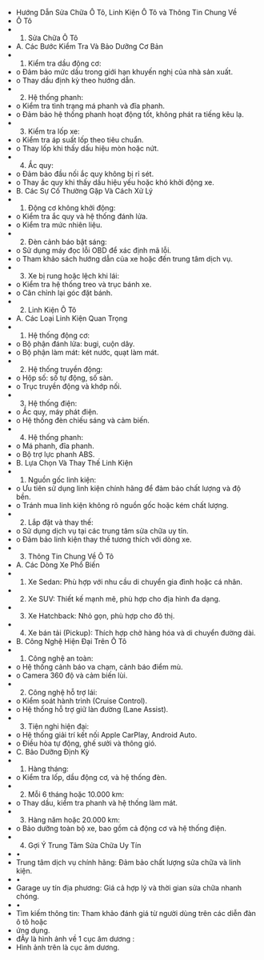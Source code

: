   - Hướng Dẫn Sửa Chữa Ô Tô, Linh Kiện Ô Tô và Thông Tin Chung Về
  - Ô Tô
  - 1. Sửa Chữa Ô Tô
  - A. Các Bước Kiểm Tra Và Bảo Dưỡng Cơ Bản
  - 1. Kiểm tra dầu động cơ:
  - o Đảm bảo mức dầu trong giới hạn khuyến nghị của nhà sản xuất.
  - o Thay dầu định kỳ theo hướng dẫn.
  - 2. Hệ thống phanh:
  - o Kiểm tra tình trạng má phanh và đĩa phanh.
  - o Đảm bảo hệ thống phanh hoạt động tốt, không phát ra tiếng kêu lạ.
  - 3. Kiểm tra lốp xe:
  - o Kiểm tra áp suất lốp theo tiêu chuẩn.
  - o Thay lốp khi thấy dấu hiệu mòn hoặc nứt.
  - 4. Ắc quy:
  - o Đảm bảo đầu nối ắc quy không bị rỉ sét.
  - o Thay ắc quy khi thấy dấu hiệu yếu hoặc khó khởi động xe.
  - B. Các Sự Cố Thường Gặp Và Cách Xử Lý
  - 1. Động cơ không khởi động:
  - o Kiểm tra ắc quy và hệ thống đánh lửa.
  - o Kiểm tra mức nhiên liệu.
  - 2. Đèn cảnh báo bật sáng:
  - o Sử dụng máy đọc lỗi OBD để xác định mã lỗi.
  - o Tham khảo sách hướng dẫn của xe hoặc đến trung tâm dịch vụ.
  - 3. Xe bị rung hoặc lệch khi lái:
  - o Kiểm tra hệ thống treo và trục bánh xe.
  - o Cân chỉnh lại góc đặt bánh.
  - 2. Linh Kiện Ô Tô
  - A. Các Loại Linh Kiện Quan Trọng
  - 1. Hệ thống động cơ:
  - o Bộ phận đánh lửa: bugi, cuộn dây.
  - o Bộ phận làm mát: két nước, quạt làm mát.
  - 2. Hệ thống truyền động:
  - o Hộp số: số tự động, số sàn.
  - o Trục truyền động và khớp nối.
  - 3. Hệ thống điện:
  - o Ắc quy, máy phát điện.
  - o Hệ thống đèn chiếu sáng và cảm biến.
  - 4. Hệ thống phanh:
  - o Má phanh, đĩa phanh.
  - o Bộ trợ lực phanh ABS.
  - B. Lựa Chọn Và Thay Thế Linh Kiện
  - 1. Nguồn gốc linh kiện:
  - o Ưu tiên sử dụng linh kiện chính hãng để đảm bảo chất lượng và độ bền.
  - o Tránh mua linh kiện không rõ nguồn gốc hoặc kém chất lượng.
  - 2. Lắp đặt và thay thế:
  - o Sử dụng dịch vụ tại các trung tâm sửa chữa uy tín.
  - o Đảm bảo linh kiện thay thế tương thích với dòng xe.
  - 3. Thông Tin Chung Về Ô Tô
  - A. Các Dòng Xe Phổ Biến
  - 1. Xe Sedan: Phù hợp với nhu cầu di chuyển gia đình hoặc cá nhân.
  - 2. Xe SUV: Thiết kế mạnh mẽ, phù hợp cho địa hình đa dạng.
  - 3. Xe Hatchback: Nhỏ gọn, phù hợp cho đô thị.
  - 4. Xe bán tải (Pickup): Thích hợp chở hàng hóa và di chuyển đường dài.
  - B. Công Nghệ Hiện Đại Trên Ô Tô
  - 1. Công nghệ an toàn:
  - o Hệ thống cảnh báo va chạm, cảnh báo điểm mù.
  - o Camera 360 độ và cảm biến lùi.
  - 2. Công nghệ hỗ trợ lái:
  - o Kiểm soát hành trình (Cruise Control).
  - o Hệ thống hỗ trợ giữ làn đường (Lane Assist).
  - 3. Tiện nghi hiện đại:
  - o Hệ thống giải trí kết nối Apple CarPlay, Android Auto.
  - o Điều hòa tự động, ghế sưởi và thông gió.
  - C. Bảo Dưỡng Định Kỳ
  - 1. Hàng tháng:
  - o Kiểm tra lốp, dầu động cơ, và hệ thống đèn.
  - 2. Mỗi 6 tháng hoặc 10.000 km:
  - o Thay dầu, kiểm tra phanh và hệ thống làm mát.
  - 3. Hàng năm hoặc 20.000 km:
  - o Bảo dưỡng toàn bộ xe, bao gồm cả động cơ và hệ thống điện.
  - 4. Gợi Ý Trung Tâm Sửa Chữa Uy Tín
  - •
  - Trung tâm dịch vụ chính hãng: Đảm bảo chất lượng sửa chữa và linh kiện.
  - •
  - Garage uy tín địa phương: Giá cả hợp lý và thời gian sửa chữa nhanh chóng.
  - •
  - Tìm kiếm thông tin: Tham khảo đánh giá từ người dùng trên các diễn đàn ô tô hoặc
  - ứng dụng.
  - đÂy là hình ảnh về 1 cục âm dương :
  - Hình ảnh trên là cục âm dương.
